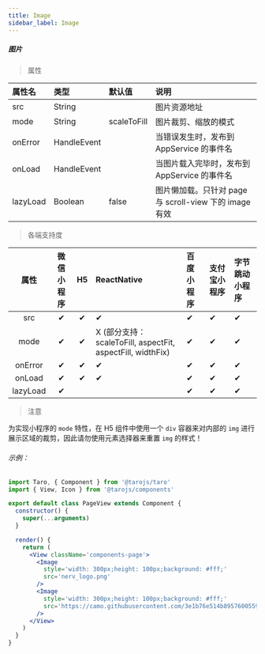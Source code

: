 ```yaml
---
title: Image
sidebar_label: Image
---
```


##### 图片

> 属性

| 属性名 | 类型 | 默认值 | 说明 |
| :- | :- | :- | :- |
| src       | String      |             | 图片资源地址    |
| mode      | String      | scaleToFill | 图片裁剪、缩放的模式   |
| onError  | HandleEvent |             | 当错误发生时，发布到 AppService 的事件名  |
| onLoad   | HandleEvent |             | 当图片载入完毕时，发布到 AppService 的事件名 |
| lazyLoad | Boolean     | false       | 图片懒加载。只针对 page 与 scroll-view 下的 image 有效 |

>各端支持度

| 属性 | 微信小程序 | H5 | ReactNative | 百度小程序 | 支付宝小程序 | 字节跳动小程序 |
| :-: | :-: | :-: | :- | :- | :- | :- |
| src     | ✔ | ✔ | ✔ | ✔ | ✔ | ✔ |
| mode    | ✔ | ✔ | X (部分支持：scaleToFill, aspectFit, aspectFill, widthFix)  | ✔ | ✔ | ✔ |
| onError | ✔ | ✔ | ✔ | ✔ | ✔ | ✔ |
| onLoad  | ✔ | ✔ | ✔ | ✔ | ✔ | ✔ |
| lazyLoad| ✔ |  |  | ✔ | ✔ | ✔ |

> 注意

为实现小程序的 `mode` 特性，在 H5 组件中使用一个 `div` 容器来对内部的 `img` 进行展示区域的裁剪，因此请勿使用元素选择器来重置 `img` 的样式！

###### 示例：
```jsx
import Taro, { Component } from '@tarojs/taro'
import { View, Icon } from '@tarojs/components'

export default class PageView extends Component {
  constructor() {
    super(...arguments)
  }

  render() {
    return (
      <View className='components-page'>
        <Image
          style='width: 300px;height: 100px;background: #fff;'
          src='nerv_logo.png'
        />
        <Image
          style='width: 300px;height: 100px;background: #fff;'
          src='https://camo.githubusercontent.com/3e1b76e514b895760055987f164ce6c95935a3aa/687474703a2f2f73746f726167652e333630627579696d672e636f6d2f6d74642f686f6d652f6c6f676f2d3278313531333833373932363730372e706e67'
        />
      </View>
    )
  }
}
```
